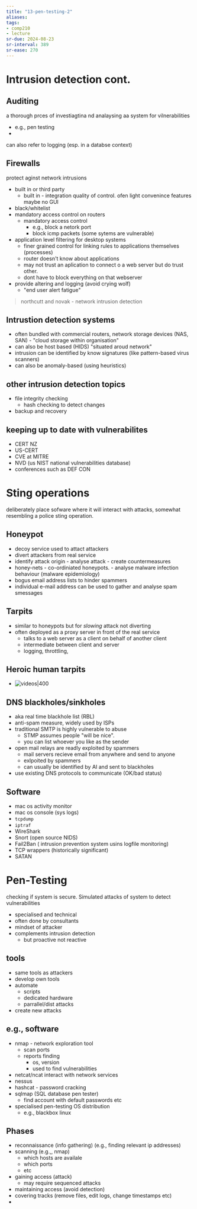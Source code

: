 ```yaml
---
title: "13-pen-testing-2"
aliases: 
tags: 
- comp210
- lecture
sr-due: 2024-08-23
sr-interval: 389
sr-ease: 270
---
```


# Intrusion detection cont.
## Auditing
a thorough prces of investiagtina nd analaysing aa system for vilnerabilities 
- e.g., pen testing
- 
can also refer to logging (esp. in a databse context)

## Firewalls
protect aginst network intrusions
- built in or third party
	- built in - integration quality of control. ofen light convenince features maybe no GUI
- black/whitelist
- mandatory access control on routers
	- mandatory access control
		- e.g., block a netork port
		- block icmp packets (some sytems are vulnerable)
- application level filtering for desktop systems
	- finer grained control for linking rules to applications themselves (processes)
	- router doesn't know about applications
	- may not trust an aplication to connect o a web server but do trust other.
	- dont have to block everything on that webserver
- provide altering and logging (avoid crying wolf)
	- "end user alert fatigue"

> northcutt and novak - network intrusion detection


## Intrustion detection systems
- often bundled with commercial routers, network storage devices (NAS, SAN) - "cloud storage within organisation"
- can also be host based (HIDS)  "situated aroud network"
- intrusion can be identified by know signatures (like pattern-based virus scanners)
- can also be anomaly-based (using heuristics)

## other intrusion detection topics
- file integrity checking
	- hash checking to detect changes
- backup and recovery

## keeping up to date with vulnerabilites
- CERT NZ
- US-CERT
- CVE at MITRE
- NVD (us NIST national vulnerabilities database)
- conferences such as DEF CON

# Sting operations
deliberately place sofware where it will interact with attacks, somewhat resembling a police sting operation.

## Honeypot
- decoy service used to attact attackers
- divert attackers from real service
- identify attack origin - analyse attack - create countermeasures
- honey-nets - co-ordiniated honeypots. - analyse malware infection behaviour (malware epidemiology)
- bogus email address lists to hinder spammers
- individual e-mail address can be used to gather and analyse spam smessages

## Tarpits
- similar to honeypots but for *slowing* attack not diverting
- often deployed as a proxy server in front of the real service
	- talks to a web server as a client on behalf of another client
	- intermediate between client and server
	- logging, throttling,  

## Heroic human tarpits
- ![videos|400](https://i.imgur.com/ZqQqBi1.png)

## DNS blackholes/sinkholes
- aka real time blackhole list (RBL)
- anti-spam measure, widely used by ISPs
- traditional SMTP is highly vulnerable to abuse
	- STMP assumes people "will be nice". 
	- you can list whoever you like as the sender
- open mail relays are readly exploited by spammers
	- mail servers recieve email from anywhere and send to anyone
	- exlpoited by spammers
	- can usually be identified by AI and sent to blackholes
- use existing DNS protocols to communicate (OK/bad status)

## Software
- mac os activity monitor
- mac os console (sys logs)
- `tcpdump`
- `iptraf`
- WireShark
- Snort (open source NIDS)
- Fail2Ban ( intrusion prevention system usins logfile monitoring)
- TCP wrappers (historically significant)
- SATAN

# Pen-Testing
checking if system is secure. Simulated attacks of system to detect vulnerabilities
- specialised and technical
- often done by consultants
- mindset of attacker
- complements intrusion detection
	- but proactive not reactive

## tools
- same tools as attackers
- develop own tools
- automate
	- scripts 
	- dedicated hardware
	- parrallel/dist attacks
- create new attacks

## e.g., software
- nmap - network exploration tool
	- scan ports
	- reports finding
		- os, version
		- used to find vulnerabilities
- netcat/ncat interact with network services
- nessus
- hashcat - password cracking
- sqlmap (SQL database pen tester)
	- find account with default passwords etc
- specialised pen-testing OS distribution
	- e.g., blackbox linux

## Phases
- reconnaissance (info gathering) (e.g., finding relevant ip addresses)
- scanning (e.g.,, nmap)
	- which hosts are availale
	- which ports
	- etc
- gaining access (attack)
	- may require sequenced attacks
- maintaining access (avoid detection)
- covering tracks (remove files, edit logs, change timestamps etc)
- 
